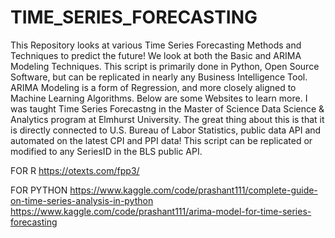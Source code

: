 # TIME_SERIES_FORECASTING
 This Repository looks at various Time Series Forecasting Methods and Techniques to predict the future! We look at both the Basic and ARIMA Modeling Techniques.
 This script is primarily done in Python, Open Source Software, but can be replicated in nearly any Business Intelligence Tool.
 ARIMA Modeling is a form of Regression, and more closely aligned to Machine Learning Algorithms.
 Below are some Websites to learn more. I was taught Time Series Forecastng in the Master of Science Data Science & Analytics program at Elmhurst University.
 The great thing about this is that it is directly connected to U.S. Bureau of Labor Statistics, public data API and automated on the latest CPI and PPI data!
 This script can be replicated or modified to any SeriesID in the BLS public API. 

 FOR R
 https://otexts.com/fpp3/

 FOR PYTHON
 https://www.kaggle.com/code/prashant111/complete-guide-on-time-series-analysis-in-python
 https://www.kaggle.com/code/prashant111/arima-model-for-time-series-forecasting
